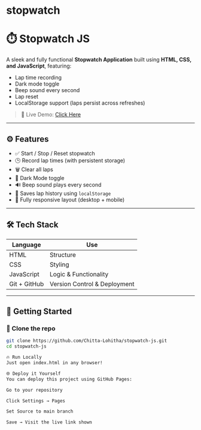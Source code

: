 # stopwatch

# ⏱️ Stopwatch JS

A sleek and fully functional **Stopwatch Application** built using **HTML, CSS, and JavaScript**, featuring:

- Lap time recording
- Dark mode toggle
- Beep sound every second
- Lap reset
- LocalStorage support (laps persist across refreshes)

> 🚀 Live Demo: [Click Here](https://chitta-lohitha.github.io/stopwatch-js/)

---

## ⚙️ Features

- ✅ Start / Stop / Reset stopwatch
- 🕒 Record lap times (with persistent storage)
- 🗑️ Clear all laps
- 🌙 Dark Mode toggle
- 🔊 Beep sound plays every second
- 💾 Saves lap history using `localStorage`
- 🔁 Fully responsive layout (desktop + mobile)

---

## 🛠️ Tech Stack

| Language  | Use         |
|-----------|-------------|
| HTML      | Structure   |
| CSS       | Styling     |
| JavaScript | Logic & Functionality |
| Git + GitHub | Version Control & Deployment |

---

## 🚀 Getting Started

### 📂 Clone the repo

```bash
git clone https://github.com/Chitta-Lohitha/stopwatch-js.git
cd stopwatch-js

🔥 Run Locally
Just open index.html in any browser!

🌐 Deploy it Yourself
You can deploy this project using GitHub Pages:

Go to your repository

Click Settings → Pages

Set Source to main branch

Save → Visit the live link shown
